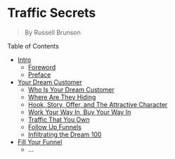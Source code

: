 # Traffic Secrets 

> By Russell Brunson

Table of Contents
- [Intro](#intro)
  - [Foreword](#foreword)
  - [Preface](#preface)
- [Your Dream Customer]()
  - [Who Is Your Dream Customer]()
  - [Where Are They Hiding]()
  - [Hook, Story, Offer, and The Attractive Character]()
  - [Work Your Way In, Buy Your Way In]()
  - [Traffic That You Own]()
  - [Follow Up Funnels]()
  - [Infiltrating the Dream 100]()
- [Fill Your Funnel]()
  - ...
